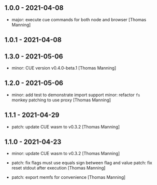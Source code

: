 ## 1.0.0 - 2021-04-08

* major: execute cue commands for both node and browser [Thomas Manning]

## 1.0.1 - 2021-04-08

## 1.3.0 - 2021-05-06

* minor: CUE version v0.4.0-beta.1 [Thomas Manning]

## 1.2.0 - 2021-05-06

* minor: add test to demonstrate import support minor: refactor `fs` monkey patching to use proxy [Thomas Manning]

## 1.1.1 - 2021-04-29

* patch: update CUE wasm to v0.3.2 [Thomas Manning]

## 1.1.0 - 2021-04-23

* minor: update CUE wasm to v0.3.2 [Thomas Manning]
* patch: fix flags must use equals sign between flag and value patch: fix reset stdout after execution [Thomas Manning]

* patch: export memfs for convenience [Thomas Manning]
